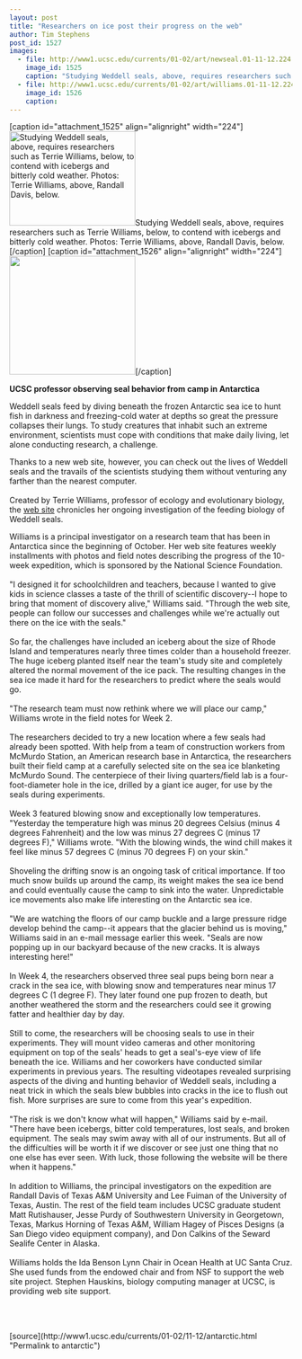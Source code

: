 ```yaml
---
layout: post
title: "Researchers on ice post their progress on the web"
author: Tim Stephens
post_id: 1527
images:
  - file: http://www1.ucsc.edu/currents/01-02/art/newseal.01-11-12.224.jpg
    image_id: 1525
    caption: "Studying Weddell seals, above, requires researchers such as Terrie Williams, below, to contend with icebergs and bitterly cold weather. Photos: Terrie Williams, above, Randall Davis, below."
  - file: http://www1.ucsc.edu/currents/01-02/art/williams.01-11-12.224.jpg
    image_id: 1526
    caption: 
---
```


[caption id="attachment_1525" align="alignright" width="224"]<a href="http://localhost/mysite/wp-content/uploads/2001/11/newseal.01-11-12.224.jpg"><img class="size-full wp-image-1525" src="http://localhost/mysite/wp-content/uploads/2001/11/newseal.01-11-12.224.jpg" alt="Studying Weddell seals, above, requires researchers such as Terrie Williams, below, to contend with icebergs and bitterly cold weather. Photos: Terrie Williams, above, Randall Davis, below." width="224" height="168" /></a>Studying Weddell seals, above, requires researchers such as Terrie Williams, below, to contend with icebergs and bitterly cold weather. Photos: Terrie Williams, above, Randall Davis, below.[/caption]
[caption id="attachment_1526" align="alignright" width="224"]<a href="http://localhost/mysite/wp-content/uploads/2001/11/williams.01-11-12.224.jpg"><img class="size-full wp-image-1526" src="http://localhost/mysite/wp-content/uploads/2001/11/williams.01-11-12.224.jpg" alt="" width="224" height="211" /></a>[/caption]
<p>
  <b>UCSC professor observing seal behavior from camp in Antarctica</b>
</p>
<p>
  Weddell seals feed by diving beneath the frozen Antarctic sea ice to hunt fish in darkness and freezing-cold water at depths so great the pressure collapses their lungs. To study creatures that inhabit such an extreme environment, scientists must cope with conditions that make daily living, let alone conducting research, a challenge.
</p>Thanks to a new web site, however, you can check out the lives of Weddell seals and the travails of the scientists studying them without venturing any farther than the nearest computer.<br>
<br>
Created by Terrie Williams, professor of ecology and evolutionary biology, the <a href="http://www.biology.ucsc.edu/people/williams/antarctic/">web site</a> chronicles her ongoing investigation of the feeding biology of Weddell seals.
<p>
  Williams is a principal investigator on a research team that has been in Antarctica since the beginning of October. Her web site features weekly installments with photos and field notes describing the progress of the 10-week expedition, which is sponsored by the National Science Foundation.<br>
  <br>
  "I designed it for schoolchildren and teachers, because I wanted to give kids in science classes a taste of the thrill of scientific discovery--I hope to bring that moment of discovery alive," Williams said. "Through the web site, people can follow our successes and challenges while we're actually out there on the ice with the seals."<br>
  <br>
  So far, the challenges have included an iceberg about the size of Rhode Island and temperatures nearly three times colder than a household freezer. The huge iceberg planted itself near the team's study site and completely altered the normal movement of the ice pack. The resulting changes in the sea ice made it hard for the researchers to predict where the seals would go.<br>
  <br>
  "The research team must now rethink where we will place our camp," Williams wrote in the field notes for Week 2.<br>
  <br>
  The researchers decided to try a new location where a few seals had already been spotted. With help from a team of construction workers from McMurdo Station, an American research base in Antarctica, the researchers built their field camp at a carefully selected site on the sea ice blanketing McMurdo Sound. The centerpiece of their living quarters/field lab is a four-foot-diameter hole in the ice, drilled by a giant ice auger, for use by the seals during experiments.<br>
  <br>
  Week 3 featured blowing snow and exceptionally low temperatures. "Yesterday the temperature high was minus 20 degrees Celsius (minus 4 degrees Fahrenheit) and the low was minus 27 degrees C (minus 17 degrees F)," Williams wrote. "With the blowing winds, the wind chill makes it feel like minus 57 degrees C (minus 70 degrees F) on your skin."<br>
  <br>
  Shoveling the drifting snow is an ongoing task of critical importance. If too much snow builds up around the camp, its weight makes the sea ice bend and could eventually cause the camp to sink into the water. Unpredictable ice movements also make life interesting on the Antarctic sea ice.<br>
  <br>
  "We are watching the floors of our camp buckle and a large pressure ridge develop behind the camp--it appears that the glacier behind us is moving," Williams said in an e-mail message earlier this week. "Seals are now popping up in our backyard because of the new cracks. It is always interesting here!"<br>
  <br>
  In Week 4, the researchers observed three seal pups being born near a crack in the sea ice, with blowing snow and temperatures near minus 17 degrees C (1 degree F). They later found one pup frozen to death, but another weathered the storm and the researchers could see it growing fatter and healthier day by day.<br>
  <br>
  Still to come, the researchers will be choosing seals to use in their experiments. They will mount video cameras and other monitoring equipment on top of the seals' heads to get a seal's-eye view of life beneath the ice. Williams and her coworkers have conducted similar experiments in previous years. The resulting videotapes revealed surprising aspects of the diving and hunting behavior of Weddell seals, including a neat trick in which the seals blew bubbles into cracks in the ice to flush out fish. More surprises are sure to come from this year's expedition.<br>
  <br>
  "The risk is we don't know what will happen," Williams said by e-mail. "There have been icebergs, bitter cold temperatures, lost seals, and broken equipment. The seals may swim away with all of our instruments. But all of the difficulties will be worth it if we discover or see just one thing that no one else has ever seen. With luck, those following the website will be there when it happens."<br>
  <br>
  In addition to Williams, the principal investigators on the expedition are Randall Davis of Texas A&amp;M University and Lee Fuiman of the University of Texas, Austin. The rest of the field team includes UCSC graduate student Matt Rutishauser, Jesse Purdy of Southwestern University in Georgetown, Texas, Markus Horning of Texas A&amp;M, William Hagey of Pisces Designs (a San Diego video equipment company), and Don Calkins of the Seward Sealife Center in Alaska.<br>
  <br>
  Williams holds the Ida Benson Lynn Chair in Ocean Health at UC Santa Cruz. She used funds from the endowed chair and from NSF to support the web site project. Stephen Hauskins, biology computing manager at UCSC, is providing web site support.<br>
  <br>
  <br>

</p>
<p>
  <img align="bottom" alt=" " border="0" height="1" src="../../images/trans.gif" width="385">
</p>
[source](http://www1.ucsc.edu/currents/01-02/11-12/antarctic.html "Permalink to antarctic")
